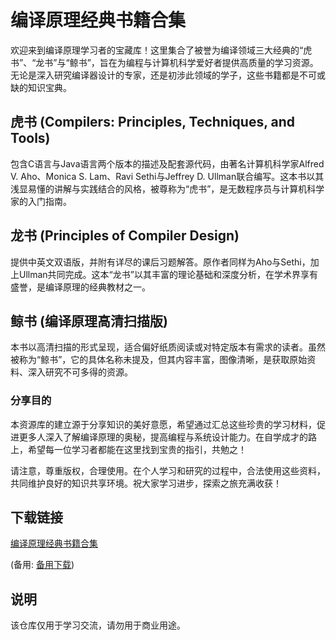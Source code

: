 # 编译原理经典书籍合集

欢迎来到编译原理学习者的宝藏库！这里集合了被誉为编译领域三大经典的“虎书”、“龙书”与“鲸书”，旨在为编程与计算机科学爱好者提供高质量的学习资源。无论是深入研究编译器设计的专家，还是初涉此领域的学子，这些书籍都是不可或缺的知识宝典。

## 虎书 (Compilers: Principles, Techniques, and Tools)
包含C语言与Java语言两个版本的描述及配套源代码，由著名计算机科学家Alfred V. Aho、Monica S. Lam、Ravi Sethi与Jeffrey D. Ullman联合编写。这本书以其浅显易懂的讲解与实践结合的风格，被尊称为“虎书”，是无数程序员与计算机科学家的入门指南。

## 龙书 (Principles of Compiler Design)
提供中英文双语版，并附有详尽的课后习题解答。原作者同样为Aho与Sethi，加上Ullman共同完成。这本“龙书”以其丰富的理论基础和深度分析，在学术界享有盛誉，是编译原理的经典教材之一。

## 鲸书 (编译原理高清扫描版)
本书以高清扫描的形式呈现，适合偏好纸质阅读或对特定版本有需求的读者。虽然被称为“鲸书”，它的具体名称未提及，但其内容丰富，图像清晰，是获取原始资料、深入研究不可多得的资源。

### 分享目的
本资源库的建立源于分享知识的美好意愿，希望通过汇总这些珍贵的学习材料，促进更多人深入了解编译原理的奥秘，提高编程与系统设计能力。在自学成才的路上，希望每一位学习者都能在这里找到宝贵的指引，共勉之！

请注意，尊重版权，合理使用。在个人学习和研究的过程中，合法使用这些资料，共同维护良好的知识共享环境。祝大家学习进步，探索之旅充满收获！

## 下载链接
[编译原理经典书籍合集](https://pan.quark.cn/s/f7d4a8239583) 

(备用: [备用下载](https://pan.baidu.com/s/1dDGkxtky4ETB3p0ggtkd6Q?pwd=1234))

## 说明

该仓库仅用于学习交流，请勿用于商业用途。
